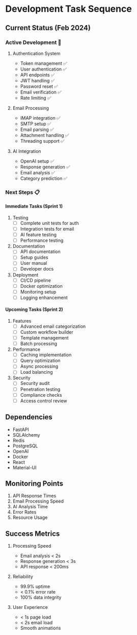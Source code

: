 # Development Task Sequence

## Current Status (Feb 2024)

### Active Development 🔄
1. Authentication System
   - Token management ✅
   - User authentication ✅
   - API endpoints ✅
   - JWT handling ✅
   - Password reset ✅
   - Email verification ✅
   - Rate limiting ✅

2. Email Processing
   - IMAP integration ✅
   - SMTP setup ✅
   - Email parsing ✅
   - Attachment handling ✅
   - Threading support ✅

3. AI Integration
   - OpenAI setup ✅
   - Response generation ✅
   - Email analysis ✅
   - Category prediction ✅

### Next Steps 📋

#### Immediate Tasks (Sprint 1)
1. Testing
   - [ ] Complete unit tests for auth
   - [ ] Integration tests for email
   - [ ] AI feature testing
   - [ ] Performance testing

2. Documentation
   - [ ] API documentation
   - [ ] Setup guides
   - [ ] User manual
   - [ ] Developer docs

3. Deployment
   - [ ] CI/CD pipeline
   - [ ] Docker optimization
   - [ ] Monitoring setup
   - [ ] Logging enhancement

#### Upcoming Tasks (Sprint 2)
1. Features
   - [ ] Advanced email categorization
   - [ ] Custom workflow builder
   - [ ] Template management
   - [ ] Batch processing

2. Performance
   - [ ] Caching implementation
   - [ ] Query optimization
   - [ ] Async processing
   - [ ] Load balancing

3. Security
   - [ ] Security audit
   - [ ] Penetration testing
   - [ ] Compliance checks
   - [ ] Access control review

## Dependencies
- FastAPI
- SQLAlchemy
- Redis
- PostgreSQL
- OpenAI
- Docker
- React
- Material-UI

## Monitoring Points
1. API Response Times
2. Email Processing Speed
3. AI Analysis Time
4. Error Rates
5. Resource Usage

## Success Metrics
1. Processing Speed
   - Email analysis < 2s
   - Response generation < 3s
   - API response < 200ms

2. Reliability
   - 99.9% uptime
   - < 0.1% error rate
   - 100% data integrity

3. User Experience
   - < 1s page load
   - < 2s email load
   - Smooth animations 